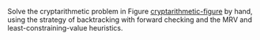 

Solve the cryptarithmetic problem in
Figure <a href="#">cryptarithmetic-figure</a> by hand, using the
strategy of backtracking with forward checking and the MRV and
least-constraining-value heuristics.
